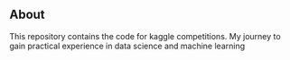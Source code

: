 ## About
This repository contains the code for kaggle competitions. My journey to gain practical experience in data science and machine learning
